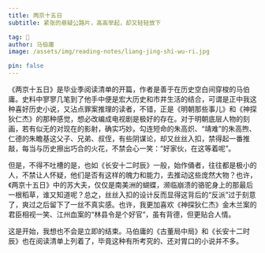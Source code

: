 ```yaml
---
title: 两京十五日
subtitle: 紧张的悬疑公路片，高高举起，却又轻轻放下

tag: 👻
author: 马伯庸
image: /assets/img/reading-notes/liang-jing-shi-wu-ri.jpg

pin: false
---
```


《两京十五日》是毕业季阅读清单的开篇，作者是善于在历史空白间穿梭的马伯庸。史料中寥寥几笔到了他手中便是宏大历史和市井生活的结合，可谓是正中我这种喜好历史小说，又沾点罪案推理的读者，不错，正是《明朝那些事儿》和《神探狄仁杰》的那种感觉，想必改编成电视剧是极好的存在。对于明朝底层人物的刻画，若有似无的对现在的影射，确实巧妙。勾连短命的朱高炽、“靖难”的朱高煦、仁德的朱瞻基这父子、兄弟、叔侄，有些阴谋论，却又丝丝入扣，禁得起一番推敲，每当与历史擦出巧合的火花，不禁会心一笑：“好家伙，在这等着呢”。

但是，不得不吐槽的是，也如《长安十二时辰》一般，始作俑者，往往都是极小的人，不禁让人怀疑，他们是否有这样的魄力和能力，去推动这些庞然大物？也许，《两京十五日》中的苏大夫，仅仅是南美洲的蝴蝶，濒临崩溃的骆驼身上的那最后一根稻草，谁又知道呢？总之，丝丝入扣的设计反而显得这背后的“反派”过于刻意了，爽过之后留下了一丝不真实感。也许，我更加喜欢《神探狄仁杰》金木兰案的君臣相视一笑、江州血案的“林县令是个好官”，虽有背德，但更贴合人情。

这是开始，我想也不会是立即的结束。马伯庸的《古董局中局》和《长安十二时辰》也在阅读清单上列着了，毕竟这种有所考究的、还对胃口的小说并不多。